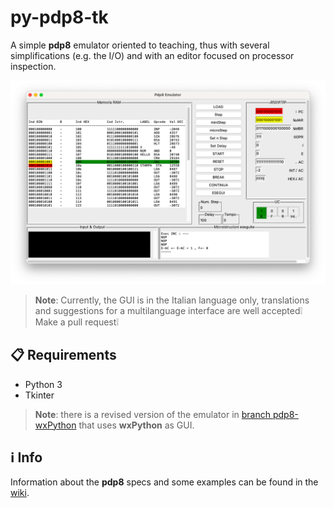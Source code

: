 # py-pdp8-tk

A simple **pdp8** emulator oriented to teaching, thus with several simplifications (e.g. the I/O) and with an editor focused on processor inspection.

![pdp8-screenshot](pdp8-screenshot.png)

> **Note**: Currently, the GUI is in the Italian language only, translations and suggestions for a multilanguage interface are well accepted:grey_exclamation: Make a pull request:grey_exclamation:

## :clipboard: Requirements

* Python 3
* Tkinter

> **Note**: there is a revised version of the emulator in [branch pdp8-wxPython](https://github.com/MircoT/py-pdp8-tk/tree/pdp8-wxpython) that uses **wxPython** as GUI.

## :information_source: Info

Information about the **pdp8** specs and some examples can be found in the [wiki](https://github.com/MircoT/py-pdp8-tk/wiki).
